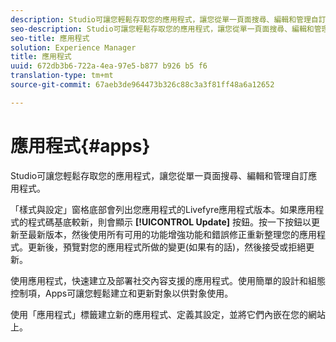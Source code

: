 ```yaml
---
description: Studio可讓您輕鬆存取您的應用程式，讓您從單一頁面搜尋、編輯和管理自訂應用程式。
seo-description: Studio可讓您輕鬆存取您的應用程式，讓您從單一頁面搜尋、編輯和管理自訂應用程式。
seo-title: 應用程式
solution: Experience Manager
title: 應用程式
uuid: 672db3b6-722a-4ea-97e5-b877 b926 b5 f6
translation-type: tm+mt
source-git-commit: 67aeb3de964473b326c88c3a3f81ff48a6a12652

---
```



# 應用程式{#apps}

Studio可讓您輕鬆存取您的應用程式，讓您從單一頁面搜尋、編輯和管理自訂應用程式。

「樣式與設定」窗格底部會列出您應用程式的Livefyre應用程式版本。如果應用程式的程式碼基底較新，則會顯示 **[!UICONTROL Update]** 按鈕。按一下按鈕以更新至最新版本，然後使用所有可用的功能增強功能和錯誤修正重新整理您的應用程式。更新後，預覽對您的應用程式所做的變更(如果有的話)，然後接受或拒絕更新。

使用應用程式，快速建立及部署社交內容支援的應用程式。使用簡單的設計和組態控制項，Apps可讓您輕鬆建立和更新對象以供對象使用。

使用「應用程式」標籤建立新的應用程式、定義其設定，並將它們內嵌在您的網站上。
